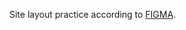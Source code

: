 Site layout practice according to  [FIGMA](https://www.figma.com/file/66tJodqwN7HFetdzQMxBWr/Untitled-(Copy)?node-id=1%3A495&mode=dev).
 
